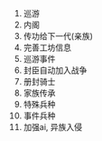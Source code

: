 <!--
 * @Date: 2021-05-19 01:46:53
 * @LastEditTime: 2021-05-21 00:19:25
 * @FilePath: \gameMod\todo.md
-->

1. 巡游
2. 内阁
3. 传功给下一代(亲族)
4. 完善工坊信息
5. 巡游事件
6. 封臣自动加入战争
7. 册封骑士
8. 家族传承
9. 特殊兵种
10. 事件兵种
11. 加强ai, 异族入侵